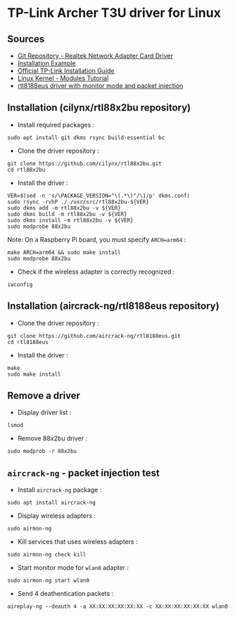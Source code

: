 # TP-Link Archer T3U driver for Linux

## Sources

* [Git Repository - Realtek Network Adapter Card Driver](https://github.com/cilynx/rtl88x2bu)
* [Installation Example](https://forums.linuxmint.com/viewtopic.php?t=306556)
* [Official TP-Link Installation Guide](https://static.tp-link.com/2018/201805/20180508/Installation%20Guide%20for%20Linux.pdf)
* [Linux Kernel - Modules Tutorial](https://doc.ubuntu-fr.org/tutoriel/tout_savoir_sur_les_modules_linux)
* [rtl8188eus driver with monitor mode and packet injection](https://github.com/aircrack-ng/rtl8188eus)

## Installation (cilynx/rtl88x2bu repository)

* Install required packages :
```
sudo apt install git dkms rsync build-essential bc
```

* Clone the driver repository :
```
git clone https://github.com/cilynx/rtl88x2bu.git
cd rtl88x2bu
```

* Install the driver :
```
VER=$(sed -n 's/\PACKAGE_VERSION="\(.*\)"/\1/p' dkms.conf)
sudo rsync -rvhP ./ /usr/src/rtl88x2bu-${VER}
sudo dkms add -m rtl88x2bu -v ${VER}
sudo dkms build -m rtl88x2bu -v ${VER}
sudo dkms install -m rtl88x2bu -v ${VER}
sudo modprobe 88x2bu
```

Note: On a Raspberry Pi board, you must specify `ARCH=arm64` :
```
make ARCH=arm64 && sudo make install
sudo modprobe 88x2bu
```

* Check if the wireless adapter is correctly recognized :
```
iwconfig
```

## Installation (aircrack-ng/rtl8188eus repository)

* Clone the driver repository :
```
git clone https://github.com/aircrack-ng/rtl8188eus.git
cd rtl8188eus
```

* Install the driver :
```
make
sudo make install
```

## Remove a driver

* Display driver list :
```
lsmod
```

* Remove 88x2bu driver :
```
sudo modprob -r 88x2bu
```

## `aircrack-ng` - packet injection test

* Install `aircrack-ng` package :
```
sudo apt install aircrack-ng
```

* Display wireless adapters :
```
sudo airmon-ng
```

* Kill services that uses wireless adapters :
```
sudo airmon-ng check kill
```

* Start monitor mode for `wlan0` adapter :
```
sudo airmon-ng start wlan0
```

* Send 4 deathentication packets :
```
aireplay-ng --deauth 4 -a XX:XX:XX:XX:XX:XX -c XX:XX:XX:XX:XX:XX wlan0
```
